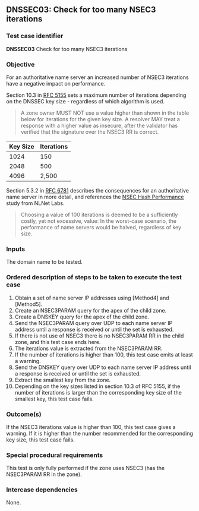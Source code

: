 ## DNSSEC03: Check for too many NSEC3 iterations

### Test case identifier
**DNSSEC03** Check for too many NSEC3 iterations

### Objective

For an authoritative name server an increased number of NSEC3 iterations
have a negative impact on performance.

Section 10.3 in [RFC 5155](https://tools.ietf.org/html/rfc5155#section-10.3)
sets a maximum number of iterations depending on the DNSSEC key size -
regardless of which algorithm is used.

> A zone owner MUST NOT use a value higher than shown in the table
> below for iterations for the given key size.  A resolver MAY treat a
> response with a higher value as insecure, after the validator has
> verified that the signature over the NSEC3 RR is correct.

|Key Size |Iterations |
|:--------|:----------|
|1024     |150        |
|2048     |500        |
|4096     |2,500      |

Section 5.3.2 in [RFC 6781](https://tools.ietf.org/html/rfc6781#section-5.3.2)
describes the consequences for an authoritative name server in more detail, and
references the [NSEC Hash Performance](https://www.nlnetlabs.nl/downloads/publications/nsec3_hash_performance.pdf)
study from NLNet Labs.

> Choosing a value of 100 iterations is deemed to be a
> sufficiently costly, yet not excessive, value: In the worst-case
> scenario, the performance of name servers would be halved, regardless
> of key size.

### Inputs

The domain name to be tested.

### Ordered description of steps to be taken to execute the test case

 1. Obtain a set of name server IP addresses using [Method4] and [Method5].
 2. Create an NSEC3PARAM query for the apex of the child zone.
 3. Create a DNSKEY query for the apex of the child zone.
 4. Send the NSEC3PARAM query over UDP to each name server IP address
    until a response is received or until the set is exhausted.
 5. If there is not use of NSEC3 there is no NSEC3PARAM RR in the child zone,
    and this test case ends here.
 6. The iterations value is extracted from the NSEC3PARAM RR.
 7. If the number of iterations is higher than 100, this test case emits
    at least a warning.
 8. Send the DNSKEY query over UDP to each name server IP address
    until a response is received or until the set is exhausted.
 9. Extract the smallest key from the zone.
10. Depending on the key sizes listed in section 10.3 of RFC 5155, if the
    number of iterations is larger than the corresponding key size of
    the smallest key, this test case fails.


### Outcome(s)

If the NSEC3 iterations value is higher than 100, this test case gives
a warning. If it is higher than the number recommended for the corresponding
key size, this test case fails.

### Special procedural requirements

This test is only fully performed if the zone uses NSEC3 (has the
NSEC3PARAM RR in the zone).

### Intercase dependencies

None.
